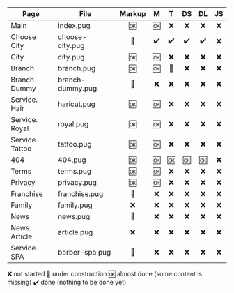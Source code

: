 

| Page            | File             | Markup |  M  |  T  |  DS  |  DL  |  JS  |
|-----------------|------------------|:------:|:---:|:---:|:----:|:----:|:----:|
| Main            | index.pug        |   🆗  |  🆗 | ❌ |  ❌  |  ❌ |  ❌  |
| Choose City     | choose-city.pug  |   🚧  |  ✔️ | ✔️ |  ✔️  |  ✔️ |  ❌  |
| City            | city.pug         |   🆗  |  🆗 | ❌ |  ❌  |  ❌ |  ❌  |
| Branch          | branch.pug       |   🆗  |  🆗 | 🚧 |  ❌  |  ❌ |  ❌  |
| Branch Dummy    | branch-dummy.pug |   🚧  |  ❌ | ❌ |  ❌  |  ❌ |  ❌  |
| Service. Hair   | haricut.pug      |   🆗  |  🆗 | ❌ |  ❌  |  ❌ |  ❌  |
| Service. Royal  | royal.pug        |   🆗  |  🆗 | ❌ |  ❌  |  ❌ |  ❌  |
| Service. Tattoo | tattoo.pug       |   🆗  |  🆗 | ❌ |  ❌  |  ❌ |  ❌  |
| 404             | 404.pug          |   🆗  |  🆗 | 🆗 |  🆗  |  🆗 |  ❌  |
| Terms           | terms.pug        |   🆗  |  🆗 | ❌ |  ❌  |  ❌ |  ❌  |
| Privacy         | privacy.pug      |   🆗  |  🆗 | ❌ |  ❌  |  ❌ |  ❌  |
| Franchise       | franchise.pug    |   🚧  |  ❌ | ❌ |  ❌  |  ❌ |  ❌  |
| Family          | family.pug       |   ❌  |  ❌ | ❌ |  ❌  |  ❌ |  ❌  |
| News            | news.pug         |   🚧  |  ❌ | ❌ |  ❌  |  ❌ |  ❌  |
| News. Article   | article.pug      |   ❌  |  ❌ | ❌ |  ❌  |  ❌ |  ❌  |
| Service. SPA    | barber-spa.pug   |   🚧  |  ❌ | ❌ |  ❌  |  ❌ |  ❌  |

❌ not started
🚧 under construction
🆗 almost done (some content is missing)
✔️ done (nothing to be done yet)
